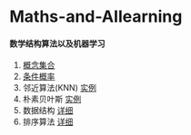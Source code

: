 # Maths-and-AIlearning

#### 数学结构算法以及机器学习

1. [概念集合](https://github.com/YaliixxG/Maths/blob/master/concept.md)
2. [条件概率](https://github.com/YaliixxG/Maths-and-AIlearning/blob/master/Conditional-probability.md)
3. 邻近算法(KNN) [实例](https://github.com/YaliixxG/Maths-and-AIlearning/blob/master/KNN.py)
4. 朴素贝叶斯 [实例](https://github.com/YaliixxG/Maths-and-AIlearning/blob/master/bayes.py)
5. 数据结构 [详细](https://github.com/YaliixxG/Maths-and-AIlearning/blob/master/data-structure.md)
6. 排序算法 [详细](https://github.com/YaliixxG/Maths-and-AIlearning/blob/master/algorithm.md)
